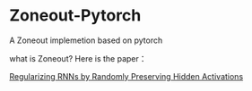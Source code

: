 # Zoneout-Pytorch
A Zoneout implemetion based on pytorch

what is Zoneout? Here is the paper：

[Regularizing RNNs by Randomly Preserving Hidden Activations](https://arxiv.org/abs/1606.01305)
